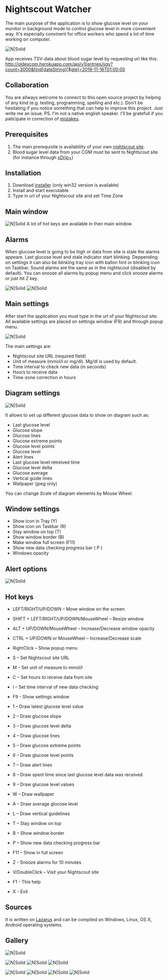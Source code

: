 # Nightscout Watcher
The main purpose of the application is to show glucose level on your monitor in background mode to control glucose level in more convenient way. It's especially convinent for office workers who spend a lot of time working on computer.

![N|Solid](https://raw.githubusercontent.com/SergeyRock/nightscout-watcher/master/screenshots/Main.jpg)

App receives TSV-data about blood sugar level by requesting url like this: http://oldexcom.herokuapp.com/api/v1/entries/sgv?count=3000&find[dateString][$gte]=2019-11-16T01:00:00

## Collaboration
You are allways welcome to connect to this open source project by helping of any kind (e.g. testing, programming, spelling and etc.). 
Don't be hesitating if you notice something that can help to improve this project. Just write me an issue.
PS. I'm not a native english speaker. I'll be gratefull if you paticipate in correction of [mistakes](https://github.com/SergeyRock/nightscout-watcher/issues).

## Prerequisites
1. The main prerequisite is availability of your own [nightscout site](https://github.com/nightscout/cgm-remote-monitor).
2. Blood sugar level data from your CGM must be sent to Nightscout site (for instance through [xDrip+](https://github.com/NightscoutFoundation/xDrip))

## Installation
1. Download [installer](https://github.com/SergeyRock/nightscout-watcher/releases) (only win32 version is available)
2. Install and start executable
3. Type in url of your Nightscout site and set Time Zone

## Main window
![N|Solid](https://raw.githubusercontent.com/SergeyRock/nightscout-watcher/master/screenshots/Main.2.jpg)
A lot of hot keys are available in then main window.

## Alarms
When glucose level is going to be high or data from site is stale the alarms appeare.
Last glucose level and stale indicator start blinking.
Deppending on settings it can also be blinking tray icon with ballon hint or blinking icon on Taskbar.
Sound alarms are the same as in the nightscout (disabled by default).
You can snooze all alarms by popup menu and click snooze alarms or just hit Z key.

![N|Solid](https://raw.githubusercontent.com/SergeyRock/nightscout-watcher/master/screenshots/TrayIconAlert.jpg)
![N|Solid](https://raw.githubusercontent.com/SergeyRock/nightscout-watcher/master/screenshots/TaskbarIcon.jpg)

## Main settings
After start the application you must type in the url of your Nightscout site.
All available settings are placed on settings window (F9) and through popup menu.

![N|Solid](https://raw.githubusercontent.com/SergeyRock/nightscout-watcher/master/screenshots/Settings.Main.jpg)

The main settings are:
- Nightscout site URL (required field)
- Unit of measure (mmol/l or mg/dl). Mg/dl is used by default.
- Time interval to check new data (in seconds)
- Hours to receive data
- Time-zone correction in hours

## Diagram settings
![N|Solid](https://raw.githubusercontent.com/SergeyRock/nightscout-watcher/master/screenshots/Settings.Diagram.jpg)

It allows to set up different glucose data to show on diagram such as:
- Last glucose level
- Glucose slope
- Glucose lines
- Glucose extreme points
- Glucose level points
- Glucose level
- Alert lines
- Last glucose level retreived time
- Glucose level delta
- Glucose average
- Vertical guide lines
- Wallpaper (jpeg only)

You can change *Scale* of diagram elements by Mouse Wheel.

## Window settings
- Show icon in Tray (Y)
- Show icon on Taskbar (R)
- Stay window on top (T)
- Show window border (B)
- Make window full screen (F11)
- Show new data checking progress bar ( P )
- Windows opacity

## Alert options
![N|Solid](https://raw.githubusercontent.com/SergeyRock/nightscout-watcher/master/screenshots/Settings.Alerts.jpg)

## Hot keys
- LEFT/RIGHT/UP/DOWN – Move window on the screen
- SHIFT + LEFT/RIGHT/UP/DOWN/MouseWheel – Resize window
- ALT + UP/DOWN/MouseWheel – Increase/Decrease window opacity
- CTRL + UP/DOWN or MouseWheel – Increase/Decrease scale
- RightClick – Show popup menu

- S – Set Nightscout site URL
- M – Set unit of measure to mmol/l
- C – Set hours to receive data from site
- I – Set time interval of new data checking
- F9 - Show settings window

- 1 – Draw latest glucose level value
- 2 – Draw glucose slope
- 3 – Draw glucose level delta
- 4 – Draw glucose lines
- 5 – Draw glucose extreme points
- 6 – Draw glucose level points
- 7 – Draw alert lines
- 8 – Draw spent time since last glucose level data was received
- 9 – Draw glucose level values
- W – Draw wallpaper
- A – Draw average glucose level
- L – Draw vertical guidelines
- T – Stay window on top
- B – Show window border
- P – Show new data checking progress bar
- F11 – Show in full screen
- Z - Snooze alarms for 10 minutes

- V/DoubleClick – Visit your Nightscout site
- F1 - This help

- X - Exit

## Sources
It is written on [Lazarus](https://en.wikipedia.org/wiki/Lazarus_(IDE)) and can be compiled on Windows, Linux, OS X, Android operating systems.

## Gallery
![N|Solid](https://raw.githubusercontent.com/SergeyRock/nightscout-watcher/master/screenshots/gallery/11.08-15615.jpg) 

![N|Solid](https://raw.githubusercontent.com/SergeyRock/nightscout-watcher/master/screenshots/gallery/11.08-28698.jpg)
![N|Solid](https://raw.githubusercontent.com/SergeyRock/nightscout-watcher/master/screenshots/gallery/11.08-27016.jpg)
![N|Solid](https://raw.githubusercontent.com/SergeyRock/nightscout-watcher/master/screenshots/gallery/11.08-27065.jpg)

![N|Solid](https://raw.githubusercontent.com/SergeyRock/nightscout-watcher/master/screenshots/gallery/11.09-21634.jpg)
![N|Solid](https://raw.githubusercontent.com/SergeyRock/nightscout-watcher/master/screenshots/gallery/11.08-27709.jpg)
![N|Solid](https://raw.githubusercontent.com/SergeyRock/nightscout-watcher/master/screenshots/gallery/11.09-20531.jpg)
![N|Solid](https://raw.githubusercontent.com/SergeyRock/nightscout-watcher/master/screenshots/gallery/11.09-20629.jpg)
